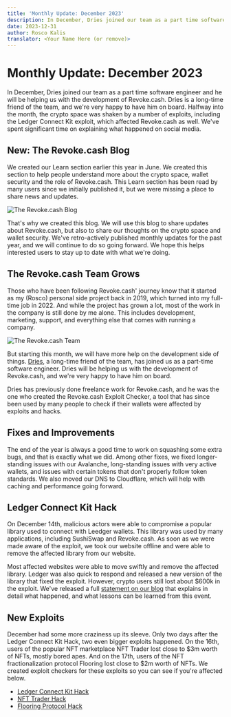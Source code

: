 ```yaml
---
title: 'Monthly Update: December 2023'
description: In December, Dries joined our team as a part time software engineer. This month also saw a number of exploits, including the Ledger Connect Kit exploit which affected Revoke.cash. We've spent time on social media to educate and explain what happened.
date: 2023-12-31
author: Rosco Kalis
translator: <Your Name Here (or remove)>
---
```


# Monthly Update: December 2023

In December, Dries joined our team as a part time software engineer and he will be helping us with the development of Revoke.cash. Dries is a long-time friend of the team, and we're very happy to have him on board. Halfway into the month, the crypto space was shaken by a number of exploits, including the Ledger Connect Kit exploit, which affected Revoke.cash as well. We've spent significant time on explaining what happened on social media.

## New: The Revoke.cash Blog

We created our Learn section earlier this year in June. We created this section to help people understand more about the crypto space, wallet security and the role of Revoke.cash. This Learn section has been read by many users since we initially published it, but we were missing a place to share news and updates.

![The Revoke.cash Blog](/assets/images/blog/2023/monthly-update-december/blog.jpg)

That's why we created this blog. We will use this blog to share updates about Revoke.cash, but also to share our thoughts on the crypto space and wallet security. We've retro-actively published monthly updates for the past year, and we will continue to do so going forward. We hope this helps interested users to stay up to date with what we're doing.

## The Revoke.cash Team Grows

Those who have been following Revoke.cash' journey know that it started as my (Rosco) personal side project back in 2019, which turned into my full-time job in 2022. And while the project has grown a lot, most of the work in the company is still done by me alone. This includes development, marketing, support, and everything else that comes with running a company.

![The Revoke.cash Team](/assets/images/about/revoke-team.png)

But starting this month, we will have more help on the development side of things. [Dries](https://twitter.com/Steen3S), a long-time friend of the team, has joined us as a part-time software engineer. Dries will be helping us with the development of Revoke.cash, and we're very happy to have him on board.

Dries has previously done freelance work for Revoke.cash, and he was the one who created the Revoke.cash Exploit Checker, a tool that has since been used by many people to check if their wallets were affected by exploits and hacks.

## Fixes and Improvements

The end of the year is always a good time to work on squashing some extra bugs, and that is exactly what we did. Among other fixes, we fixed longer-standing issues with our Avalanche, long-standing issues with very active wallets, and issues with certain tokens that don't properly follow token standards. We also moved our DNS to Cloudflare, which will help with caching and performance going forward.

## Ledger Connect Kit Hack

On December 14th, malicious actors were able to compromise a popular library used to connect with Leedger wallets. This library was used by many applications, including SushiSwap and Revoke.cash. As soon as we were made aware of the exploit, we took our website offline and were able to remove the affected library from our website.

Most affected websites were able to move swiftly and remove the affected library. Ledger was also quick to respond and released a new version of the library that fixed the exploit. However, crypto users still lost about $600k in the exploit. We've released a full [statement on our blog](/blog/2023/ledger-connect-kit-hack-retrospective) that explains in detail what happened, and what lessons can be learned from this event.

## New Exploits

December had some more craziness up its sleeve. Only two days after the Ledger Connect Kit Hack, two even bigger exploits happened. On the 16th, users of the popular NFT marketplace NFT Trader lost close to $3m worth of NFTs, mostly bored apes. And on the 17th, users of the NFT fractionalization protocol Flooring lost close to $2m worth of NFTs. We created exploit checkers for these exploits so you can see if you're affected below.

- [Ledger Connect Kit Hack](/exploits/ledger-connect-kit)
- [NFT Trader Hack](/exploits/nfttrader)
- [Flooring Protocol Hack](/exploits/flooring)
